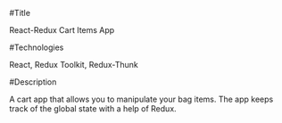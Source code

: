 #Title

React-Redux Cart Items App

#Technologies

React, Redux Toolkit, Redux-Thunk 

#Description 

A cart app that allows you to manipulate your bag items. The app keeps track of the global state with a help of Redux.
